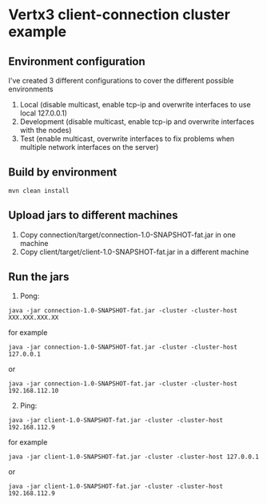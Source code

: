 # Vertx3 client-connection cluster example

## Environment configuration

I've created 3 different configurations to cover the different possible environments

1. Local (disable multicast, enable tcp-ip and overwrite interfaces to use local 127.0.0.1)
2. Development (disable multicast, enable tcp-ip and overwrite interfaces with the nodes)
3. Test (enable multicast, overwrite interfaces to fix problems when multiple network interfaces on the server)


## Build by environment


```mvn clean install```


## Upload jars to different machines

1. Copy connection/target/connection-1.0-SNAPSHOT-fat.jar in one machine
2. Copy client/target/client-1.0-SNAPSHOT-fat.jar in a different machine

## Run the jars

1. Pong:

```java -jar connection-1.0-SNAPSHOT-fat.jar -cluster -cluster-host XXX.XXX.XXX.XX```

for example

```java -jar connection-1.0-SNAPSHOT-fat.jar -cluster -cluster-host 127.0.0.1```

or

```java -jar connection-1.0-SNAPSHOT-fat.jar -cluster -cluster-host 192.168.112.10```

2. Ping:

```java -jar client-1.0-SNAPSHOT-fat.jar -cluster -cluster-host 192.168.112.9```

for example

```java -jar client-1.0-SNAPSHOT-fat.jar -cluster -cluster-host 127.0.0.1```

or

```java -jar client-1.0-SNAPSHOT-fat.jar -cluster -cluster-host 192.168.112.9```


